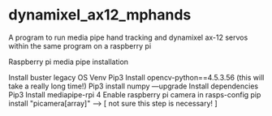 # dynamixel_ax12_mphands

A program to run media pipe hand tracking and dynamixel ax-12 servos within the same program on a raspberry pi

Raspberry pi media pipe installation

Install buster legacy OS
Venv
Pip3 Install opencv-python==4.5.3.56 (this will take a really long time!)
Pip3 install numpy —upgrade
Install dependencies
Pip3 Install mediapipe-rpi 4
Enable raspberry pi camera in rasps-config
pip install "picamera[array]" —> [ not sure this step is necessary! ]
